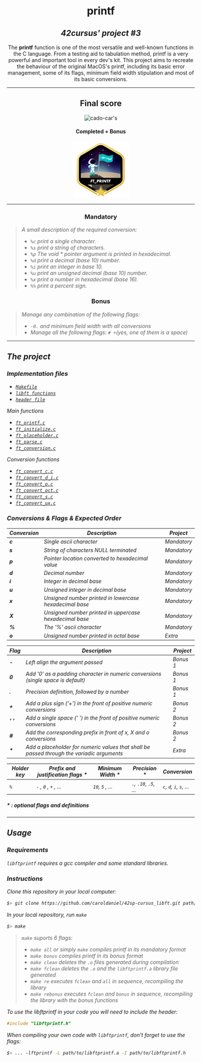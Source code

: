 <h1 align=center>
	<b>printf</b>
</h1>

<h2 align=center>
	 <i>42cursus' project #3</i>
</h2>

<p align=center>
	The <b>printf</b> function is one of the most versatile and well-known functions in the C language. From a testing aid to tabulation method, printf is a very powerful and important tool in every dev's kit. This project aims to recreate the behaviour of the original MacOS's printf, including its basic error management, some of its flags, minimum field width stipulation and most of its basic conversions.

---
<div align=center>
<h2>
	Final score
</h2>
<img src=https://github.com/caroldaniel/caroldaniel-utils/blob/56a285f1aa629e46b5bbcf1d1c4b9d2fd300fd4b/ft_printf_grade.png alt=cado-car's 42Project Score/>
<h4>Completed + Bonus</h4>
<img src=https://github.com/caroldaniel/caroldaniel-utils/blob/56a285f1aa629e46b5bbcf1d1c4b9d2fd300fd4b/ft_printfm.png alt=cado-car's 42Project Badge/>
</div>

---

<h3 align=center>
Mandatory
</h3>

> <i>A small description of the required conversion:
> - `%c` print a single character.
> - `%s` print a string of characters.
> - `%p` The void * pointer argument is printed in hexadecimal.
> - `%d` print a decimal (base 10) number.
> - `%i` print an integer in base 10.
> - `%u` print an unsigned decimal (base 10) number.
> - `%x` print a number in hexadecimal (base 16).
> - `%%` print a percent sign.</i>

<h3 align=center>
Bonus
</h3>

> <i>Manage any combination of the following flags: 
> - `-0.` and minimum field width with all conversions
> - Manage all the following flags: `# +`(yes, one of them is a space)<i>

---

<h2>
The project
</h2>

### Implementation files
	
- [`Makefile`](Makefile)
- [`libft functions`](libft/)
- [`header file`](include/libftprintf.h)

Main functions
	
- [`ft_printf.c`](srcs/ft_printf.c)
- [`ft_initialize.c`](srcs/ft_initialize.c)
- [`ft_placeholder.c`](srcs/ft_placeholder.c)
- [`ft_parse.c`](srcs/ft_parse.c)
- [`ft_conversion.c`](srcs/ft_conversion.c)

Conversion functions

- [`ft_convert_c.c`](srcs/ft_convert_c.c)
- [`ft_convert_d_i.c`](srcs/ft_convert_d_i.c)
- [`ft_convert_p.c`](srcs/ft_convert_p.c)
- [`ft_convert_pct.c`](srcs/ft_convert_pct.c)
- [`ft_convert_s.c`](srcs/ft_convert_s.c)
- [`ft_convert_ux.c`](srcs/ft_convert_ux.c)

### Conversions & Flags & Expected Order

| Conversion  | Description														 			| Project 		|
|-------|-----------------------------------------------------------------------------------|---------------|
| **c** | Single ascii character         													|Mandatory		|
| **s** | String of characters NULL terminated												|Mandatory		|
| **p** | Pointer location converted to hexadecimal value									|Mandatory		|
| **d** | Decimal number 																	|Mandatory		|
| **i** | Integer in decimal base                 											|Mandatory		|
| **u** | Unsigned integer in decimal base                									|Mandatory		|
| **x** | Unsigned number printed in lowercase hexadecimal base                				|Mandatory		|
| **X** | Unsigned number printed in uppercase hexadecimal base                				|Mandatory		|
| **%** | The '%' ascii character                 											|Mandatory		|
| **o** | Unsigned number printed in octal base                 							|Extra			|

| Flag  | Description														 				| Project 		|
|-------|-----------------------------------------------------------------------------------|---------------|
| **-** | Left align the argument passed	         										|Bonus 1		|
| **0** | Add '0' as a padding character in numeric conversions (single space is default)	|Bonus 1		|
| **.** | Precision definition, followed by a number 										|Bonus 1		|
| **+** | Add a plus sign ('+') in the front of positive numeric conversions 				|Bonus 2		|
| **' '** | Add a single space (' ') in the front of positive numeric conversions 			|Bonus 2		|
| **#** | Add the corresponding prefix in front of x, X and o conversions                 	|Bonus 2		|
| **\*** | Add a placeholder for numeric values that shall be passed through the variadic arguments  |Extra			|


| Holder key  | Prefix and justification flags *| Minimum Width *| Precision *	| Conversion 	|
|-------------|---------------------------------|---------------|---------------|---------------|
|`%`		  | `-` , `0` , `+` ,  ...			| `10`, `5` , ... | `.`, `.10`, `.5`, ... | `c`, `d`, `i`, `s`, ... |  

##### * : optional flags and definitions

---
<h2>
Usage
</h2>

### Requirements
`libftprintf` requires a *gcc* compiler and some standard libraries.

### Instructions

Clone this repository in your local computer:

```sh
$> git clone https://github.com/caroldaniel/42sp-cursus_libft.git path/to/libftprintf
```

In your local repository, run `make`

```sh
$> make 
```

> `make` suports 6 flags: 
> - `make all` or simply `make` compiles printf in its mandatory format
> - `make bonus` compiles printf in its bonus format
> - `make clean` deletes the `.o` files generated during compilation
> - `make fclean` deletes the `.o` and the `libftprintf.a` library file generated
> - `make re` executes `fclean` and `all` in sequence, recompiling the library
> - `make rebonus` executes `fclean` and `bonus` in sequence, recompiling the library with the bonus functions

To use the libftprintf in your code you will need to include the header:
```c
#include "libftprintf.h" 
```

When compiling your own code with `libftprintf`, don't forget to use the flags:
```sh
$> ... -lftprintf -L path/to/libftprintf.a -I path/to/libftprintf.h 
```
